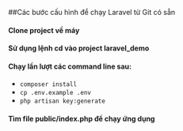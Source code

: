 ##Các bước cấu hình để chạy Laravel từ Git có sẵn
#### Clone project về máy
#### Sử dụng lệnh cd vào project laravel_demo
#### Chạy lần lượt các command line sau:
- `composer install`
- `cp .env.example .env`
- `php artisan key:generate`
#### Tìm file public/index.php để chạy ứng dụng



